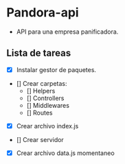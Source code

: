 # Pandora-api
- API para una empresa panificadora.
## Lista de tareas
- [x] Instalar gestor de paquetes.
- [] Crear carpetas:
   - [] Helpers
   - [] Controllers
   - [] Middlewares
   - [] Routes
- [x] Crear archivo index.js
- [] Crear servidor
- [x] Crear archivo data.js momentaneo
